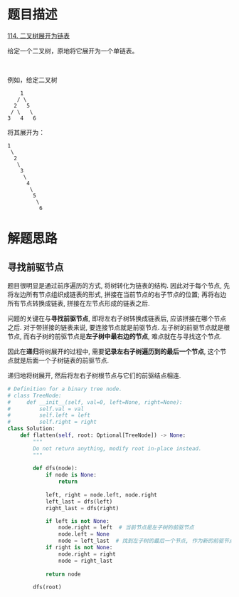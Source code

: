 # 题目描述

[114. 二叉树展开为链表](https://leetcode.cn/problems/flatten-binary-tree-to-linked-list/)

给定一个二叉树，原地将它展开为一个单链表。

 

例如，给定二叉树
```
    1
   / \
  2   5
 / \   \
3   4   6
```

将其展开为：
```
1
 \
  2
   \
    3
     \
      4
       \
        5
         \
          6
```

# 解题思路

## 寻找前驱节点

题目很明显是通过前序遍历的方式, 将树转化为链表的结构. 因此对于每个节点, 先将左边所有节点组织成链表的形式, 拼接在当前节点的右子节点的位置; 再将右边所有节点转换成链表, 拼接在左节点形成的链表之后.

问题的关键在与**寻找前驱节点**, 即将左右子树转换成链表后, 应该拼接在哪个节点之后. 对于带拼接的链表来说, 要连接节点就是前驱节点. 左子树的前驱节点就是根节点, 而右子树的前驱节点是**左子树中最右边的节点**, 难点就在与寻找这个节点.

因此在**递归**将树展开的过程中, 需要**记录左右子树遍历到的最后一个节点**, 这个节点就是后面一个子树链表的前驱节点.

递归地将树展开, 然后将左右子树根节点与它们的前驱结点相连.

```python
# Definition for a binary tree node.
# class TreeNode:
#     def __init__(self, val=0, left=None, right=None):
#         self.val = val
#         self.left = left
#         self.right = right
class Solution:
    def flatten(self, root: Optional[TreeNode]) -> None:
        """
        Do not return anything, modify root in-place instead.
        """
        
        def dfs(node):
            if node is None:
                return
            
            left, right = node.left, node.right
            left_last = dfs(left)
            right_last = dfs(right)

            if left is not None:
                node.right = left  # 当前节点是左子树的前驱节点
                node.left = None
                node = left_last  # 找到左子树的最后一个节点, 作为新的前驱节点
            if right is not None:
                node.right = right
                node = right_last
            
            return node
        
        dfs(root)
```
